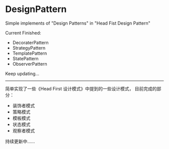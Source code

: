 # DesignPattern
Simple implements of "Design Patterns" in "Head Fist Design Pattern"

Current Finished:
- DecoraterPattern
- StrategyPattern
- TemplatePattern
- StatePattern
- ObserverPattern

Keep updating...

------------------------
简单实现了一些《Head First 设计模式》中提到的一些设计模式，
目前完成的部分：
- 装饰者模式
- 策略模式
- 模板模式
- 状态模式
- 观察者模式

持续更新中……
